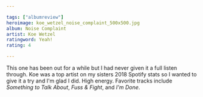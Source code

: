 ```yaml
---

tags: ["albumreview"]
heroimage: koe_wetzel_noise_complaint_500x500.jpg
album: Noise Complaint
artist: Koe Wetzel
ratingword: Yeah!
rating: 4

---
```


This one has been out for a while but I had never given it a full listen through. Koe was a top artist on my sisters 2018 Spotify stats so I wanted to give it a try and I'm glad I did. High energy. Favorite tracks include *Something to Talk About*, *Fuss &amp; Fight*, and *I'm Done*.
